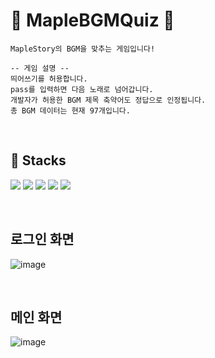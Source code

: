 # 🍁 MapleBGMQuiz 🍁


```
MapleStory의 BGM을 맞추는 게임입니다!

-- 게임 설명 --
띄어쓰기를 허용합니다.
pass를 입력하면 다음 노래로 넘어갑니다.
개발자가 허용한 BGM 제목 축약어도 정답으로 인정됩니다.
총 BGM 데이터는 현재 97개입니다.
```
<br>

## 🔧 Stacks
<img src="https://img.shields.io/badge/typescript-1572B6?style=for-the-badge&logo=typescript&logoColor=white"> <img src="https://img.shields.io/badge/react-61DAFB?style=for-the-badge&logo=react&logoColor=black"> <img src="https://img.shields.io/badge/styled components-ECA071?style=for-the-badge&logo=styled-components&logoColor=white"> <img src="https://img.shields.io/badge/node.js-339933?style=for-the-badge&logo=Node.js&logoColor=white"> <img src="https://img.shields.io/badge/socket.io-010101?style=for-the-badge&logo=socket.io&logoColor=white">

<br>

## 로그인 화면
![image](https://user-images.githubusercontent.com/46341496/158985735-f1e9cdaf-e220-44d2-9b21-b1884397c01b.png)

<br>

## 메인 화면
![image](https://user-images.githubusercontent.com/46341496/158986009-c3aedd2b-8284-45b2-b092-057ab8ea27b6.png)


